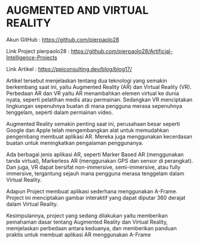 # AUGMENTED AND VIRTUAL REALITY

Akun GitHub : https://github.com/pierpaolo28

Link Project pierpaolo28 : https://github.com/pierpaolo28/Artificial-Intelligence-Projects

Link Artikel : https://ppiconsulting.dev/blog/blog17/

Artikel tersebut menjelaskan tentang dua teknologi yang semakin berkembang saat ini, yaitu Augmented Reality (AR) dan Virtual Reality (VR). Perbedaan AR dan VR yaitu AR menambahkan elemen virtual ke dunia nyata, seperti pelatihan medis atau permainan. Sedangkan VR menciptakan lingkungan sepenuhnya buatan di mana pengguna merasa sepenuhnya tenggelam, seperti dalam permainan video.

Augmented Reality semakin penting saat ini, perusahaan besar seperti Google dan Apple telah mengembangkan alat untuk memudahkan pengembang membuat aplikasi AR. Mereka juga menggunakan kecerdasan buatan untuk meningkatkan pengalaman penggunanya.

Ada berbagai jenis aplikasi AR, seperti Marker Based AR (menggunakan tanda virtual), Markerless AR (menggunakan GPS dan sensor di perangkat). Dan juga, VR dapat bersifat non-immersive, semi-immersive, atau fully immersive, tergantung sejauh mana pengguna merasa tenggelam dalam Virtual Reality.

Adapun Project membuat aplikasi sederhana menggunakan A-Frame. Project ini menciptakan gambar interaktif yang dapat diputar 360 derajat dalam Virtual Reality.

Kesimpulannya, project yang sedang dilakukan yaitu memberikan pemahaman dasar tentang Augmented Reality dan Virtual Reality, memjelaskan perbedaan antara keduanya, dan memberikan panduan praktis untuk membuat aplikasi AR menggunakan A-Frame
